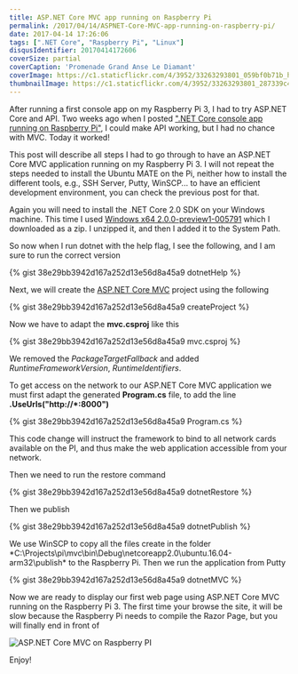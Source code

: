 ```yaml
---
title: ASP.NET Core MVC app running on Raspberry Pi
permalink: /2017/04/14/ASPNET-Core-MVC-app-running-on-raspberry-pi/
date: 2017-04-14 17:26:06
tags: [".NET Core", "Raspberry Pi", "Linux"]
disqusIdentifier: 20170414172606
coverSize: partial
coverCaption: 'Promenade Grand Anse Le Diamant'
coverImage: https://c1.staticflickr.com/4/3952/33263293801_059bf0b71b_h.jpg
thumbnailImage: https://c1.staticflickr.com/4/3952/33263293801_287339c443_q.jpg
---
```


After running a first console app on my Raspberry Pi 3, I had to try ASP.NET Core and API. Two weeks ago when I posted [".NET Core console app running on Raspberry Pi"](http://laurentkempe.com/2017/04/03/Dotnet-Core-app-running-on-raspberry-pi/), I could make API working, but I had no chance with MVC. Today it worked!

<!-- more -->

This post will describe all steps I had to go through to have an ASP.NET Core MVC application running on my Raspberry Pi 3. I will not repeat the steps needed to install the Ubuntu MATE on the Pi, neither how to install the different tools, e.g., SSH Server, Putty, WinSCP... to have an efficient development environment, you can check the previous post for that.

Again you will need to install the .NET Core 2.0 SDK on your Windows machine. This time I used [Windows x64 2.0.0-preview1-005791](https://github.com/dotnet/cli/tree/master) which I downloaded as a zip. I unzipped it, and then I added it to the System Path.

So now when I run dotnet with the help flag, I see the following, and I am sure to run the correct version

<div style="clear:both;"></div>{% gist 38e29bb3942d167a252d13e56d8a45a9 dotnetHelp %}

Next, we will create the [ASP.NET Core MVC](https://docs.microsoft.com/en-us/aspnet/core/) project using the following

<div style="clear:both;"></div>{% gist 38e29bb3942d167a252d13e56d8a45a9 createProject %}

Now we have to adapt the **mvc.csproj** like this

<div style="clear:both;"></div>{% gist 38e29bb3942d167a252d13e56d8a45a9 mvc.csproj %}

We removed the *PackageTargetFallback* and added *RuntimeFrameworkVersion*, *RuntimeIdentifiers*.

To get access on the network to our ASP.NET Core MVC application we must first adapt the generated **Program.cs** file, to add the line **.UseUrls("http://*:8000")**

<div style="clear:both;"></div>{% gist 38e29bb3942d167a252d13e56d8a45a9 Program.cs %}

This code change will instruct the framework to bind to all network cards available on the PI, and thus make the web application accessible from your network.

Then we need to run the restore command

<div style="clear:both;"></div>{% gist 38e29bb3942d167a252d13e56d8a45a9 dotnetRestore %}

Then we publish 

<div style="clear:both;"></div>{% gist 38e29bb3942d167a252d13e56d8a45a9 dotnetPublish %}

We use WinSCP to copy all the files create in the folder *C:\Projects\pi\mvc\bin\Debug\netcoreapp2.0\ubuntu.16.04-arm32\publish\* to the Raspberry Pi. Then we run the application from Putty

<div style="clear:both;"></div>{% gist 38e29bb3942d167a252d13e56d8a45a9 dotnetMVC %}

Now we are ready to display our first web page using ASP.NET Core MVC running on the Raspberry Pi 3. The first time your browse the site, it will be slow because the Raspberry Pi needs to compile the Razor Page, but you will finally end in front of

![ASP.NET Core MVC on Raspberry PI](https://c1.staticflickr.com/3/2818/33902220761_b539cfd3fa_o.png)

Enjoy!
